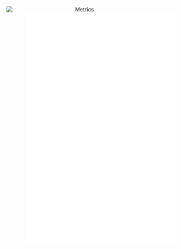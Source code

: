 <div align="center">
  <img align="left" src="/metris.repository.svg" alt="Metrics" width="400">

  <img align="center" src="/metrics.sem.svg" alt="Metrics" width="400">
